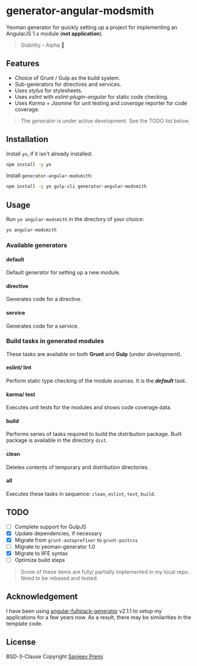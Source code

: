 # generator-angular-modsmith
Yeoman generator for quickly setting up a project for implementing an AngularJS 1.x module (**not application**).

> Stability - Alpha :construction:

## Features
 - Choice of Grunt / Gulp as the build system.
 - Sub-generators for directives and services.
 - Uses *stylus* for stylesheets.
 - Uses *eslint* with *eslint-plugin-angular* for static code checking.
 - Uses *Karma* + *Jasmine* for unit testing and *coverage* reporter for code coverage.

> The generator is under active development. See the TODO list below.

## Installation
Install `yo`, if it isn't already installed:
```sh
npm install -g yo
```
Install `generator-angular-modsmith`:
```sh
npm install -g yo gulp-cli generator-angular-modsmith
```

## Usage
Run `yo angular-modsmith` in the directory of your choice:
```sh
yo angular-modsmith
```
### Available generators
#### default
Default generator for setting up a new module.

#### directive
Generates code for a directive.

#### service
Generates code for a service.

### Build tasks in generated modules
These tasks are available on both **Grunt** and **Gulp** (_under development_).
#### eslint/ lint
Perform static type checking of the module sources. It is the _**default**_ task.

#### karma/ test
Executes unit tests for the modules and shows code coverage data.

#### build
Performs series of tasks required to build the distribution package.
Built package is available in the directory `dist`.

#### clean
Deletes contents of temporary and distribution directories.

#### all
Executes these tasks in sequence: `clean`, `eslint`, `test`, `build`.

## TODO

- [ ] Complete support for GulpJS
- [x] Update dependencies, if necessary
- [x] Migrate from `grunt-autoprefixer` to `grunt-postcss`
- [ ] Migrate to yeoman-generator 1.0
- [x] Migrate to IIFE syntax
- [ ] Optimize build steps

> Some of these items are fully/ partially implemented in my local repo.
Need to be rebased and tested.

## Acknowledgement
I have been using [angular-fullstack-generator](https://github.com/angular-fullstack/generator-angular-fullstack) v2.1.1 to setup my applications for a few years now. As a result, there may be similarities in the template code.

## License
BSD-3-Clause Copyright [Sanjeev Premi](spremi@ymail.com)
